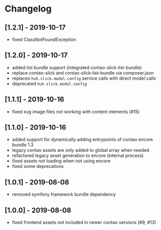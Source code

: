 # Changelog

## [1.2.1] - 2019-10-17
- fixed ClassNotFoundException


## [1.2.0] - 2019-10-17
- added list bundle support (integrated contao-slick-list-bundle)
- replace contao-slick and contao-slick-list-bundle via composer.json
- replaces `huh.slick.model.config` service calls with direct model calls
- deprecated `huh.slick.model.config`


## [1.1.1] - 2019-10-16
- fixed svg image files not working with content elements (#15)


## [1.1.0] - 2019-10-16
- added support for dynamically adding entrypoints of contao encore bundle 1.3
- legacy contao assets are only added to global array when needed
- refactored legacy asset generation to encore (internal process)
- fixed assets not loading when not using encore
- fixed some deprecations


## [1.0.1] - 2019-08-08
- removed symfony framework bundle dependency


## [1.0.0] - 2019-08-08
- fixed frontend assets not included in newer contao versions (#9, #13)